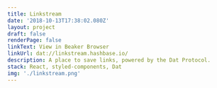 ```yaml
---
title: Linkstream
date: '2018-10-13T17:38:02.080Z'
layout: project
draft: false
renderPage: false
linkText: View in Beaker Browser
linkUrl: dat://linkstream.hashbase.io/
description: A place to save links, powered by the Dat Protocol.
stack: React, styled-components, Dat
img: './linkstream.png'
---
```

